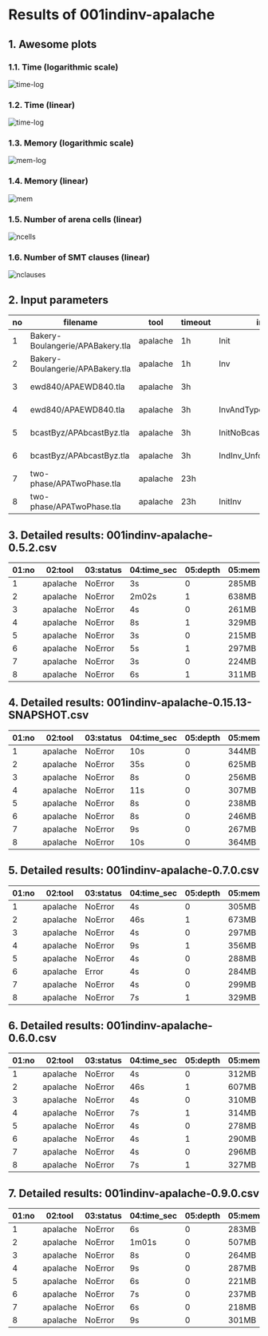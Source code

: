 # Results of 001indinv-apalache


## 1. Awesome plots

### 1.1. Time (logarithmic scale)

![time-log](001indinv-apalache-time-log.svg "Time Log")

### 1.2. Time (linear)

![time-log](001indinv-apalache-time.svg "Time Log")

### 1.3. Memory (logarithmic scale)

![mem-log](001indinv-apalache-mem-log.svg "Memory Log")

### 1.4. Memory (linear)

![mem](001indinv-apalache-mem.svg "Memory Log")

### 1.5. Number of arena cells (linear)

![ncells](001indinv-apalache-ncells.svg "Number of arena cells")

### 1.6. Number of SMT clauses (linear)

![nclauses](001indinv-apalache-nclauses.svg "Number of SMT clauses")

## 2. Input parameters

no  |  filename                          |  tool      |  timeout  |  init                   |  inv                    |  next  |  args
----|------------------------------------|------------|-----------|-------------------------|-------------------------|--------|--------------------------------
1   |  Bakery-Boulangerie/APABakery.tla  |  apalache  |  1h       |  Init                   |  Inv                    |        |  --length=0
2   |  Bakery-Boulangerie/APABakery.tla  |  apalache  |  1h       |  Inv                    |  Inv                    |        |  --length=1
3   |  ewd840/APAEWD840.tla              |  apalache  |  3h       |                         |  InvAndTypeOK           |        |  --length=0 --cinit=ConstInit10
4   |  ewd840/APAEWD840.tla              |  apalache  |  3h       |  InvAndTypeOK           |  InvAndTypeOK           |        |  --length=1 --cinit=ConstInit10
5   |  bcastByz/APAbcastByz.tla          |  apalache  |  3h       |  InitNoBcast            |  IndInv_Unforg_NoBcast  |        |  --length=0 --cinit=ConstInit4
6   |  bcastByz/APAbcastByz.tla          |  apalache  |  3h       |  IndInv_Unforg_NoBcast  |  IndInv_Unforg_NoBcast  |        |  --length=1 --cinit=ConstInit4
7   |  two-phase/APATwoPhase.tla         |  apalache  |  23h      |                         |  Inv                    |        |  --length=0 --cinit=ConstInit7
8   |  two-phase/APATwoPhase.tla         |  apalache  |  23h      |  InitInv                |  Inv                    |        |  --length=1 --cinit=ConstInit7

## 3. Detailed results: 001indinv-apalache-0.5.2.csv

01:no  |  02:tool   |  03:status  |  04:time_sec  |  05:depth  |  05:mem_kb  |  10:ninit_trans  |  11:ninit_trans  |  12:ncells  |  13:nclauses  |  14:navg_clause_len
-------|------------|-------------|---------------|------------|-------------|------------------|------------------|-------------|---------------|--------------------
1      |  apalache  |  NoError    |  3s           |  0         |  285MB      |  1               |  16              |  712        |  2.0K         |  10
2      |  apalache  |  NoError    |  2m02s        |  1         |  638MB      |  1               |  16              |  25K        |  131K         |  14
3      |  apalache  |  NoError    |  4s           |  0         |  261MB      |  1               |  4               |  1.0K       |  6.0K         |  11
4      |  apalache  |  NoError    |  8s           |  1         |  329MB      |  1               |  4               |  5.0K       |  36K          |  12
5      |  apalache  |  NoError    |  3s           |  0         |  215MB      |  1               |  5               |  126        |  198          |  8.0
6      |  apalache  |  NoError    |  5s           |  1         |  297MB      |  1               |  5               |  1.0K       |  10K          |  14
7      |  apalache  |  NoError    |  3s           |  0         |  224MB      |  1               |  7               |  260        |  1.0K         |  5.0
8      |  apalache  |  NoError    |  6s           |  1         |  311MB      |  1               |  7               |  4.0K       |  23K          |  13

## 4. Detailed results: 001indinv-apalache-0.15.13-SNAPSHOT.csv

01:no  |  02:tool   |  03:status  |  04:time_sec  |  05:depth  |  05:mem_kb  |  10:ninit_trans  |  11:ninit_trans  |  12:ncells  |  13:nclauses  |  14:navg_clause_len
-------|------------|-------------|---------------|------------|-------------|------------------|------------------|-------------|---------------|--------------------
1      |  apalache  |  NoError    |  10s          |  0         |  344MB      |  0               |  0               |  61         |  43           |  8.0
2      |  apalache  |  NoError    |  35s          |  0         |  625MB      |  0               |  0               |  14K        |  36K          |  17
3      |  apalache  |  NoError    |  8s           |  0         |  256MB      |  0               |  0               |  214        |  298          |  12
4      |  apalache  |  NoError    |  11s          |  0         |  307MB      |  0               |  0               |  3.0K       |  13K          |  18
5      |  apalache  |  NoError    |  8s           |  0         |  238MB      |  0               |  0               |  74         |  90           |  10
6      |  apalache  |  NoError    |  8s           |  0         |  246MB      |  0               |  0               |  614        |  1.0K         |  16
7      |  apalache  |  NoError    |  9s           |  0         |  267MB      |  0               |  0               |  27         |  74           |  4.0
8      |  apalache  |  NoError    |  10s          |  0         |  364MB      |  0               |  0               |  3.0K       |  9.0K         |  18

## 5. Detailed results: 001indinv-apalache-0.7.0.csv

01:no  |  02:tool   |  03:status  |  04:time_sec  |  05:depth  |  05:mem_kb  |  10:ninit_trans  |  11:ninit_trans  |  12:ncells  |  13:nclauses  |  14:navg_clause_len
-------|------------|-------------|---------------|------------|-------------|------------------|------------------|-------------|---------------|--------------------
1      |  apalache  |  NoError    |  4s           |  0         |  305MB      |  0               |  0               |  585        |  1.0K         |  9.0
2      |  apalache  |  NoError    |  46s          |  1         |  673MB      |  0               |  0               |  21K        |  99K          |  13
3      |  apalache  |  NoError    |  4s           |  0         |  297MB      |  0               |  0               |  1.0K       |  5.0K         |  12
4      |  apalache  |  NoError    |  9s           |  1         |  356MB      |  0               |  0               |  5.0K       |  34K          |  12
5      |  apalache  |  NoError    |  4s           |  0         |  288MB      |  0               |  0               |  141        |  296          |  9.0
6      |  apalache  |  Error      |  4s           |  0         |  284MB      |  0               |  0               |  26         |  48           |  7.0
7      |  apalache  |  NoError    |  4s           |  0         |  299MB      |  0               |  0               |  364        |  2.0K         |  6.0
8      |  apalache  |  NoError    |  7s           |  1         |  329MB      |  0               |  0               |  4.0K       |  23K          |  13

## 6. Detailed results: 001indinv-apalache-0.6.0.csv

01:no  |  02:tool   |  03:status  |  04:time_sec  |  05:depth  |  05:mem_kb  |  10:ninit_trans  |  11:ninit_trans  |  12:ncells  |  13:nclauses  |  14:navg_clause_len
-------|------------|-------------|---------------|------------|-------------|------------------|------------------|-------------|---------------|--------------------
1      |  apalache  |  NoError    |  4s           |  0         |  312MB      |  0               |  0               |  585        |  1.0K         |  8.0
2      |  apalache  |  NoError    |  46s          |  1         |  607MB      |  0               |  0               |  21K        |  99K          |  13
3      |  apalache  |  NoError    |  4s           |  0         |  310MB      |  0               |  0               |  842        |  3.0K         |  10
4      |  apalache  |  NoError    |  7s           |  1         |  314MB      |  0               |  0               |  3.0K       |  21K          |  12
5      |  apalache  |  NoError    |  4s           |  0         |  278MB      |  0               |  0               |  141        |  296          |  8.0
6      |  apalache  |  NoError    |  4s           |  1         |  290MB      |  0               |  0               |  657        |  2.0K         |  13
7      |  apalache  |  NoError    |  4s           |  0         |  296MB      |  0               |  0               |  364        |  2.0K         |  6.0
8      |  apalache  |  NoError    |  7s           |  1         |  327MB      |  0               |  0               |  4.0K       |  23K          |  13

## 7. Detailed results: 001indinv-apalache-0.9.0.csv

01:no  |  02:tool   |  03:status  |  04:time_sec  |  05:depth  |  05:mem_kb  |  10:ninit_trans  |  11:ninit_trans  |  12:ncells  |  13:nclauses  |  14:navg_clause_len
-------|------------|-------------|---------------|------------|-------------|------------------|------------------|-------------|---------------|--------------------
1      |  apalache  |  NoError    |  6s           |  0         |  283MB      |  0               |  0               |  56         |  38           |  7.0
2      |  apalache  |  NoError    |  1m01s        |  0         |  507MB      |  0               |  0               |  18K        |  47K          |  17
3      |  apalache  |  NoError    |  8s           |  0         |  264MB      |  0               |  0               |  213        |  297          |  12
4      |  apalache  |  NoError    |  9s           |  0         |  287MB      |  0               |  0               |  3.0K       |  13K          |  18
5      |  apalache  |  NoError    |  6s           |  0         |  221MB      |  0               |  0               |  72         |  88           |  10
6      |  apalache  |  NoError    |  7s           |  0         |  237MB      |  0               |  0               |  729        |  1.0K         |  16
7      |  apalache  |  NoError    |  6s           |  0         |  218MB      |  0               |  0               |  27         |  74           |  4.0
8      |  apalache  |  NoError    |  9s           |  0         |  301MB      |  0               |  0               |  3.0K       |  9.0K         |  18
